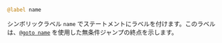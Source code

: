 ```julia
@label name
```

シンボリックラベル `name` でステートメントにラベルを付けます。このラベルは、[`@goto name`](@ref) を使用した無条件ジャンプの終点を示します。
